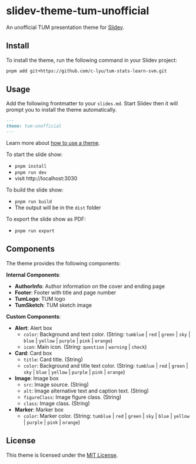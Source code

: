 # slidev-theme-tum-unofficial

An unofficial TUM presentation theme for [Slidev](https://sli.dev).

## Install

To install the theme, run the following command in your Slidev project:

```bash
pnpm add git+https://github.com/c-lyu/tum-stats-learn-svm.git
```

## Usage

Add the following frontmatter to your `slides.md`. Start Slidev then it will prompt you to install the theme automatically.

```md
---
theme: tum-unofficial
---
```

Learn more about [how to use a theme](https://sli.dev/themes/use).

To start the slide show:

- `pnpm install`
- `pnpm run dev`
- visit http://localhost:3030

To build the slide show:

- `pnpm run build`
- The output will be in the `dist` folder

To export the slide show as PDF:

- `pnpm run export`

## Components

The theme provides the following components:

**Internal Components**:
- **AuthorInfo**: Author information on the cover and ending page
- **Footer**: Footer with title and page number
- **TumLogo**: TUM logo
- **TumSketch**: TUM sketch image

**Custom Components**:
- **Alert**: Alert box
  - `color`: Background and text color. (String: `tumblue` | `red` | `green` | `sky` | `blue` | `yellow` | `purple` | `pink` | `orange`)
  - `icon`: Main icon. (String: `question` | `warning` | `check`)
- **Card**: Card box
  - `title`: Card title. (String)
  - `color`: Background and title text color. (String: `tumblue` | `red` | `green` | `sky` | `blue` | `yellow` | `purple` | `pink` | `orange`)
- **Image**: Image box
  - `src`: Image source. (String)
  - `alt`: Image alternative text and caption text. (String)
  - `figureClass`: Image figure class. (String)
  - `class`: Image class. (String)
- **Marker**: Marker box
  - `color`: Marker color. (String: `tumblue` | `red` | `green` | `sky` | `blue` | `yellow` | `purple` | `pink` | `orange`)


## License

This theme is licensed under the [MIT License](./LICENSE).
